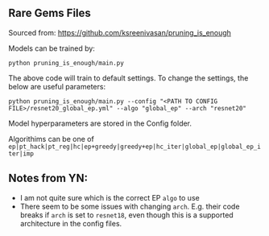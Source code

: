## Rare Gems Files 
Sourced from: https://github.com/ksreenivasan/pruning_is_enough

Models can be trained by:
```
python pruning_is_enough/main.py
```

The above code will train to default settings. To change the settings, the below are useful parameters:

```
python pruning_is_enough/main.py --config "<PATH TO CONFIG FILE>/resnet20_global_ep.yml" --algo "global_ep" --arch "resnet20"
```

Model hyperparameters are stored in the Config folder. 

Algorithims can be one of ```ep|pt_hack|pt_reg|hc|ep+greedy|greedy+ep|hc_iter|global_ep|global_ep_iter|imp```

## Notes from YN:
- I am not quite sure which is the correct EP ```algo``` to use
- There seem to be some issues with changing ```arch```. E.g. their code breaks if ```arch``` is set to ```resnet18```, even though this is a supported architecture in the config files.
